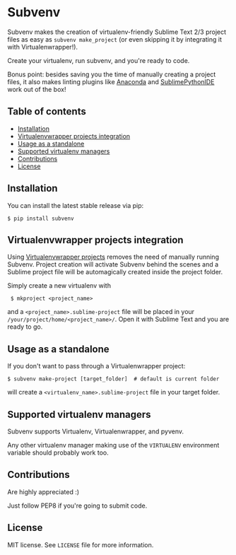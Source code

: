 Subvenv
=======

Subvenv makes the creation of virtualenv-friendly Sublime Text 2/3 project files as easy as
`subvenv make_project` (or even skipping it by integrating it with Virtualenwrapper!).

Create your virtualenv, run subvenv, and you're ready to code.

Bonus point: besides saving you the time of manually creating a project files, it also makes linting plugins like [Anaconda](https://github.com/DamnWidget/anaconda) and [SublimePythonIDE](https://github.com/JulianEberius/SublimePythonIDE) work out of the box!

Table of contents
-----------------

* [Installation](#installation)
* [Virtualenvwrapper projects integration](#virtualenvwrapper-projects-integration)
* [Usage as a standalone](#usage-as-a-standalone)
* [Supported virtualenv managers](#supported-virtualenv-managers)
* [Contributions](#contributions)
* [License](#License)


Installation
------------

You can install the latest stable release via pip:

    $ pip install subvenv


Virtualenvwrapper projects integration
--------------------------------------

Using [Virtualenvwrapper projects](http://virtualenvwrapper.readthedocs.org/en/latest/projects.html#project-management) removes the need of manually running Subvenv. Project creation will activate Subvenv behind the scenes and a Sublime project file will be automagically created inside the project folder.

Simply create a new virtualenv with

     $ mkproject <project_name>

and a `<project_name>.sublime-project` file will be placed in your `/your/project/home/<project_name>/`. Open it with Sublime Text and you are ready to go.


Usage as a standalone
----------------------

If you don't want to pass through a Virtualenwrapper project:

    $ subvenv make-project [target_folder]  # default is current folder

will create a `<virtualenv_name>.sublime-project` file in your target folder.



Supported virtualenv managers
-----------------------------

Subvenv supports Virtualenv, Virtualenwrapper, and pyvenv.

Any other virtualenv manager making use of the `VIRTUALENV` environment variable should probably work too.



Contributions
-------------

Are highly appreciated :)

Just follow PEP8 if you're going to submit code.

License
-------

MIT license. See `LICENSE` file for more information.
